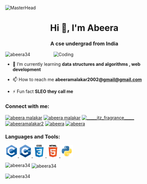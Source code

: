 ![MasterHead](https://mir-s3-cdn-cf.behance.net/project_modules/max_1200/54b6c068097599.5b50bca476b9b.gif)
<h1 align="center">Hi 👋, I'm Abeera</h1>
<h3 align="center">A cse undergrad from India</h3>
<img align="right" alt="Coding" width="350" src="https://encrypted-tbn0.gstatic.com/images?q=tbn:ANd9GcTcqbXd8Hv2NAe5m8J227ol1HhIw_bu8ViscA&usqp=CAU">
<p align="left"> <img src="https://komarev.com/ghpvc/?username=abeera34&label=Profile%20views&color=0e75b6&style=flat" alt="abeera34" /> </p>

- 🌱 I’m currently learning **data structures and algorithms , web development**

- 📫 How to reach me **abeeramalakar2002@gmail@gmail.com**

- ⚡ Fun fact **SLEO they call me**

<h3 align="left">Connect with me:</h3>
<p align="left">
<a href="https://linkedin.com/in/abeera malakar" target="blank"><img align="center" src="https://raw.githubusercontent.com/rahuldkjain/github-profile-readme-generator/master/src/images/icons/Social/linked-in-alt.svg" alt="abeera malakar" height="30" width="40" /></a>
<a href="https://fb.com/abeera malakar" target="blank"><img align="center" src="https://raw.githubusercontent.com/rahuldkjain/github-profile-readme-generator/master/src/images/icons/Social/facebook.svg" alt="abeera malakar" height="30" width="40" /></a>
<a href="https://instagram.com/_____itz_fragrance_____" target="blank"><img align="center" src="https://raw.githubusercontent.com/rahuldkjain/github-profile-readme-generator/master/src/images/icons/Social/instagram.svg" alt="_____itz_fragrance_____" height="30" width="40" /></a>
<a href="https://www.codechef.com/users/abeeramalakar2" target="blank"><img align="center" src="https://cdn.jsdelivr.net/npm/simple-icons@3.1.0/icons/codechef.svg" alt="abeeramalakar2" height="30" width="40" /></a>
<a href="https://www.leetcode.com/abeera" target="blank"><img align="center" src="https://raw.githubusercontent.com/rahuldkjain/github-profile-readme-generator/master/src/images/icons/Social/leet-code.svg" alt="abeera" height="30" width="40" /></a>
<a href="https://auth.geeksforgeeks.org/user/abeera" target="blank"><img align="center" src="https://raw.githubusercontent.com/rahuldkjain/github-profile-readme-generator/master/src/images/icons/Social/geeks-for-geeks.svg" alt="abeera" height="30" width="40" /></a>
</p>

<h3 align="left">Languages and Tools:</h3>
<p align="left"> <a href="https://www.cprogramming.com/" target="_blank" rel="noreferrer"> <img src="https://raw.githubusercontent.com/devicons/devicon/master/icons/c/c-original.svg" alt="c" width="40" height="40"/> </a> <a href="https://www.w3schools.com/cpp/" target="_blank" rel="noreferrer"> <img src="https://raw.githubusercontent.com/devicons/devicon/master/icons/cplusplus/cplusplus-original.svg" alt="cplusplus" width="40" height="40"/> </a> <a href="https://www.w3schools.com/css/" target="_blank" rel="noreferrer"> <img src="https://raw.githubusercontent.com/devicons/devicon/master/icons/css3/css3-original-wordmark.svg" alt="css3" width="40" height="40"/> </a> <a href="https://www.w3.org/html/" target="_blank" rel="noreferrer"> <img src="https://raw.githubusercontent.com/devicons/devicon/master/icons/html5/html5-original-wordmark.svg" alt="html5" width="40" height="40"/> </a> <a href="https://www.python.org" target="_blank" rel="noreferrer"> <img src="https://raw.githubusercontent.com/devicons/devicon/master/icons/python/python-original.svg" alt="python" width="40" height="40"/> </a> </p>

<p><img align="left" src="https://github-readme-stats.vercel.app/api/top-langs?username=abeera34&show_icons=true&locale=en&layout=compact" alt="abeera34" /></p>

<p>&nbsp;<img align="center" src="https://github-readme-stats.vercel.app/api?username=abeera34&show_icons=true&locale=en" alt="abeera34" /></p>

<p><img align="center" src="https://github-readme-streak-stats.herokuapp.com/?user=abeera34&" alt="abeera34" /></p>

